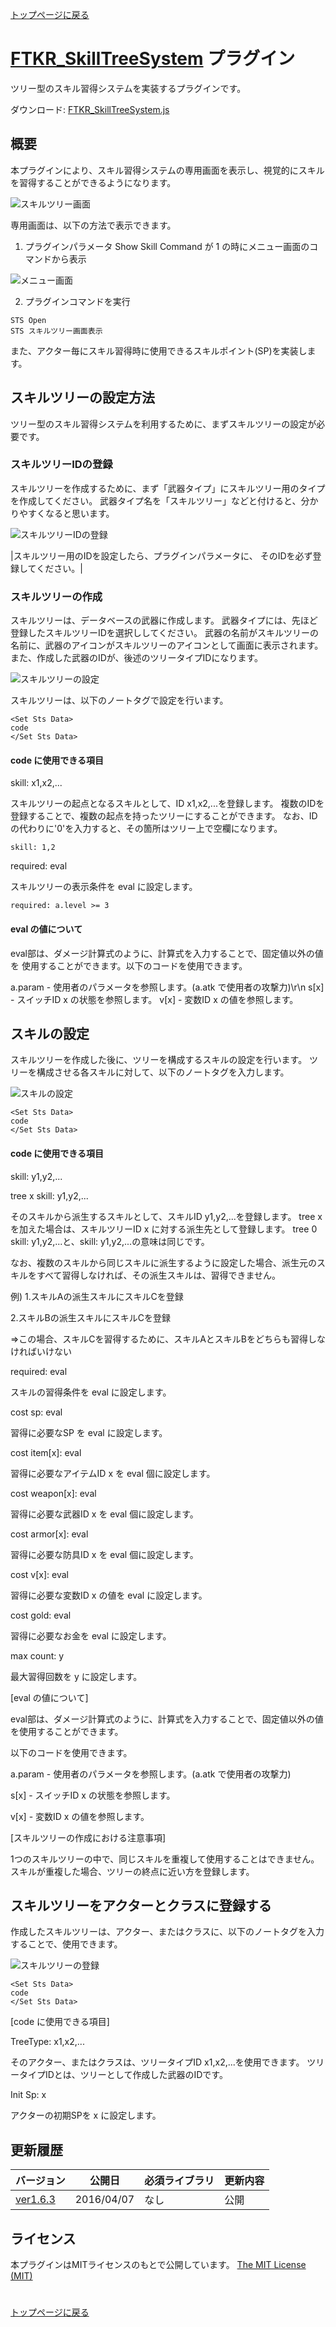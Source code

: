 [トップページに戻る](README.ja.md)

# [FTKR_SkillTreeSystem](FTKR_SkillTreeSystem.js) プラグイン

ツリー型のスキル習得システムを実装するプラグインです。

ダウンロード: [FTKR_SkillTreeSystem.js](https://raw.githubusercontent.com/futokoro/RPGMaker/master/FTKR_SkillTreeSystem.js)

## 概要

本プラグインにより、スキル習得システムの専用画面を表示し、視覚的にスキルを習得することができるようになります。

![スキルツリー画面](image/FTKR_SkillTreeSystem_n01_001.png)

専用画面は、以下の方法で表示できます。

1. プラグインパラメータ Show Skill Command が 1 の時にメニュー画面のコマンドから表示

![メニュー画面](image/FTKR_SkillTreeSystem_n01_002.png)

2. プラグインコマンドを実行
```
STS Open
STS スキルツリー画面表示
```

また、アクター毎にスキル習得時に使用できるスキルポイント(SP)を実装します。

## スキルツリーの設定方法

ツリー型のスキル習得システムを利用するために、まずスキルツリーの設定が必要です。

### スキルツリーIDの登録

スキルツリーを作成するために、まず「武器タイプ」にスキルツリー用のタイプを作成してください。
武器タイプ名を「スキルツリー」などと付けると、分かりやすくなると思います。

![スキルツリーIDの登録](image/FTKR_SkillTreeSystem_n02_001.png)

|スキルツリー用のIDを設定したら、プラグインパラメータ<Skill Tree Id>に、
そのIDを必ず登録してください。|

### スキルツリーの作成

スキルツリーは、データベースの武器に作成します。
武器タイプには、先ほど登録したスキルツリーIDを選択ししてください。
武器の名前がスキルツリーの名前に、武器のアイコンがスキルツリーのアイコンとして画面に表示されます。
また、作成した武器のIDが、後述のツリータイプIDになります。

![スキルツリーの設定](image/FTKR_SkillTreeSystem_n02_002.png)

スキルツリーは、以下のノートタグで設定を行います。

```
<Set Sts Data>
code
</Set Sts Data>
```

#### code に使用できる項目

skill: x1,x2,...

スキルツリーの起点となるスキルとして、ID x1,x2,...を登録します。
複数のIDを登録することで、複数の起点を持ったツリーにすることができます。
なお、IDの代わりに'0'を入力すると、その箇所はツリー上で空欄になります。

```
skill: 1,2
```

required: eval

スキルツリーの表示条件を eval に設定します。

```
required: a.level >= 3
```

#### eval の値について

eval部は、ダメージ計算式のように、計算式を入力することで、固定値以外の値を
使用することができます。以下のコードを使用できます。

a.param - 使用者のパラメータを参照します。(a.atk で使用者の攻撃力)\r\n
s[x]    - スイッチID x の状態を参照します。
v[x]    - 変数ID x の値を参照します。

## スキルの設定

スキルツリーを作成した後に、ツリーを構成するスキルの設定を行います。
ツリーを構成させる各スキルに対して、以下のノートタグを入力します。

![スキルの設定](image/FTKR_SkillTreeSystem_n02_003.png)

```
<Set Sts Data>
code
</Set Sts Data>
```

#### code に使用できる項目

skill: y1,y2,...

tree x skill: y1,y2,...

そのスキルから派生するスキルとして、スキルID y1,y2,...を登録します。
tree x を加えた場合は、スキルツリーID x に対する派生先として登録します。
tree 0 skill: y1,y2,...と、skill: y1,y2,...の意味は同じです。

なお、複数のスキルから同じスキルに派生するように設定した場合、派生元のスキルをすべて習得しなければ、その派生スキルは、習得できません。

例)
1.スキルAの派生スキルにスキルCを登録

2.スキルBの派生スキルにスキルCを登録

⇒この場合、スキルCを習得するために、スキルAとスキルBをどちらも習得しなければいけない

required: eval

スキルの習得条件を eval に設定します。

cost sp: eval

習得に必要なSP を eval に設定します。

cost item[x]: eval

習得に必要なアイテムID x を eval 個に設定します。

cost weapon[x]: eval

習得に必要な武器ID x を eval 個に設定します。

cost armor[x]: eval

習得に必要な防具ID x を eval 個に設定します。

cost v[x]: eval

習得に必要な変数ID x の値を eval に設定します。

cost gold: eval

習得に必要なお金を eval に設定します。

max count: y

最大習得回数を y に設定します。

[eval の値について]

eval部は、ダメージ計算式のように、計算式を入力することで、固定値以外の値を使用することができます。

以下のコードを使用できます。

a.param - 使用者のパラメータを参照します。(a.atk で使用者の攻撃力)

s[x]    - スイッチID x の状態を参照します。

v[x]    - 変数ID x の値を参照します。


[スキルツリーの作成における注意事項]

1つのスキルツリーの中で、同じスキルを重複して使用することはできません。
スキルが重複した場合、ツリーの終点に近い方を登録します。


## スキルツリーをアクターとクラスに登録する

作成したスキルツリーは、アクター、またはクラスに、以下のノートタグを入力することで、使用できます。

![スキルツリーの登録](image/FTKR_SkillTreeSystem_n02_004.png)

```
<Set Sts Data>
code
</Set Sts Data>
```

[code に使用できる項目]

TreeType: x1,x2,...

そのアクター、またはクラスは、ツリータイプID x1,x2,...を使用できます。
ツリータイプIDとは、ツリーとして作成した武器のIDです。

Init Sp: x

アクターの初期SPを x に設定します。


## 更新履歴

| バージョン | 公開日 | 必須ライブラリ | 更新内容 |
| --- | --- | --- | --- |
| [ver1.6.3](FTKR_SkillTreeSystem.js) | 2016/04/07 | なし | 公開 |


## ライセンス

本プラグインはMITライセンスのもとで公開しています。
[The MIT License (MIT)](https://opensource.org/licenses/mit-license.php)


#
[トップページに戻る](README.ja.md)